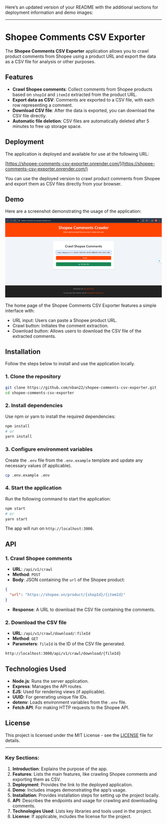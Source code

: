 Here’s an updated version of your README with the additional sections for deployment information and demo images:

---

# Shopee Comments CSV Exporter

The **Shopee Comments CSV Exporter** application allows you to crawl product comments from Shopee using a product URL and export the data as a CSV file for analysis or other purposes.

## Features

- **Crawl Shopee comments**: Collect comments from Shopee products based on `shopId` and `itemId` extracted from the product URL.
- **Export data as CSV**: Comments are exported to a CSV file, with each row representing a comment.
- **Download CSV file**: After the data is exported, you can download the CSV file directly.
- **Automatic file deletion**: CSV files are automatically deleted after 5 minutes to free up storage space.

## Deployment

The application is deployed and available for use at the following URL:

[https://shopee-comments-csv-exporter.onrender.com/](https://shopee-comments-csv-exporter.onrender.com/)

You can use the deployed version to crawl product comments from Shopee and export them as CSV files directly from your browser.

## Demo

Here are a screenshot demonstrating the usage of the application:

![Home page](screenshots/home-page.png)

The home page of the Shopee Comments CSV Exporter features a simple interface with:

- URL input: Users can paste a Shopee product URL.
- Crawl button: Initiates the comment extraction.
- Download button: Allows users to download the CSV file of the extracted comments.

## Installation

Follow the steps below to install and use the application locally.

### 1. Clone the repository

```bash
git clone https://github.com/nban22/shopee-comments-csv-exporter.git
cd shopee-comments-csv-exporter
```

### 2. Install dependencies

Use npm or yarn to install the required dependencies:

```bash
npm install
# or
yarn install
```

### 3. Configure environment variables

Create the `.env` file from the `.env.example` template and update any necessary values (if applicable).

```bash
cp .env.example .env
```

### 4. Start the application

Run the following command to start the application:

```bash
npm start
# or
yarn start
```

The app will run on `http://localhost:3000`.

## API

### 1. Crawl Shopee comments

- **URL**: `/api/v1/crawl`
- **Method**: `POST`
- **Body**: JSON containing the `url` of the Shopee product:

```json
{
  "url": "https://shopee.vn/product/{shopId}/{itemId}"
}
```

- **Response**: A URL to download the CSV file containing the comments.

### 2. Download the CSV file

- **URL**: `/api/v1/crawl/download/:fileId`
- **Method**: `GET`
- **Parameters**: `fileId` is the ID of the CSV file generated.

```bash
http://localhost:3000/api/v1/crawl/download/{fileId}
```

## Technologies Used

- **Node.js**: Runs the server application.
- **Express**: Manages the API routes.
- **EJS**: Used for rendering views (if applicable).
- **UUID**: For generating unique file IDs.
- **dotenv**: Loads environment variables from the `.env` file.
- **Fetch API**: For making HTTP requests to the Shopee API.

## License

This project is licensed under the MIT License - see the [LICENSE](LICENSE) file for details.

---

### Key Sections:

1. **Introduction**: Explains the purpose of the app.
2. **Features**: Lists the main features, like crawling Shopee comments and exporting them as CSV.
3. **Deployment**: Provides the link to the deployed application.
4. **Demo**: Includes images demonstrating the app’s usage.
5. **Installation**: Provides installation steps for setting up the project locally.
6. **API**: Describes the endpoints and usage for crawling and downloading comments.
7. **Technologies Used**: Lists key libraries and tools used in the project.
8. **License**: If applicable, includes the license for the project.

